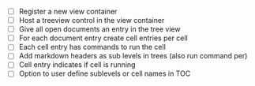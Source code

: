 - [ ] Register a new view container
- [ ] Host a treeview control in the view container
- [ ] Give all open documents an entry in the tree view
- [ ] For each document entry create cell entries per cell
- [ ] Each cell entry has commands to run the cell
- [ ] Add markdown headers as sub levels in trees (also run command per)
- [ ] Cell entry indicates if cell is running
- [ ] Option to user define sublevels or cell names in TOC